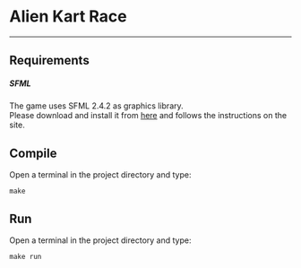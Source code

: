# Alien Kart Race
---
## Requirements

##### SFML

The game uses SFML 2.4.2 as graphics library.  
Please download and install it from [here](https://www.sfml-dev.org/download/sfml/2.4.2/) and follows the instructions on the site.


## Compile
Open a terminal in the project directory and type:
```
make
```

## Run
Open a terminal in the project directory and type:
```
make run
```
